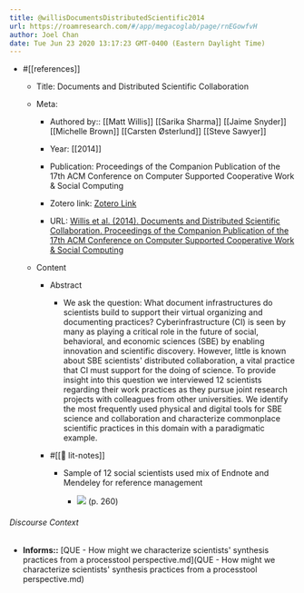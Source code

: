 ```yaml
---
title: @willisDocumentsDistributedScientific2014
url: https://roamresearch.com/#/app/megacoglab/page/rnEGowfvH
author: Joel Chan
date: Tue Jun 23 2020 13:17:23 GMT-0400 (Eastern Daylight Time)
---
```


- #[[references]]

    - Title: Documents and Distributed Scientific Collaboration

    - Meta:

        - Authored by:: [[Matt Willis]] [[Sarika Sharma]] [[Jaime Snyder]] [[Michelle Brown]] [[Carsten Østerlund]] [[Steve Sawyer]]

        - Year: [[2014]]

        - Publication: Proceedings of the Companion Publication of the 17th ACM Conference on Computer Supported Cooperative Work & Social Computing

        - Zotero link: [Zotero Link](zotero://select/items/7_LYSPCHTL)

        - URL: [Willis et al. (2014). Documents and Distributed Scientific Collaboration. Proceedings of the Companion Publication of the 17th ACM Conference on Computer Supported Cooperative Work & Social Computing](http://doi.acm.org/10.1145/2556420.2556491)

    - Content

        - Abstract

            - We ask the question: What document infrastructures do scientists build to support their virtual organizing and documenting practices? Cyberinfrastructure (CI) is seen by many as playing a critical role in the future of social, behavioral, and economic sciences (SBE) by enabling innovation and scientific discovery. However, little is known about SBE scientists' distributed collaboration, a vital practice that CI must support for the doing of science. To provide insight into this question we interviewed 12 scientists regarding their work practices as they pursue joint research projects with colleagues from other universities. We identify the most frequently used physical and digital tools for SBE science and collaboration and characterize commonplace scientific practices in this domain with a paradigmatic example.

        - #[[📝 lit-notes]]

            - Sample of 12 social scientists used mix of Endnote and Mendeley for reference management

                - ![](https://firebasestorage.googleapis.com/v0/b/firescript-577a2.appspot.com/o/imgs%2Fapp%2Fmegacoglab%2FXfkYZDPZqN.png?alt=media&token=ae1e9ff8-a28a-4ae0-846f-df9c0a4289da) (p. 260)

###### Discourse Context

- **Informs::** [QUE - How might we characterize scientists' synthesis practices from a processtool perspective.md](QUE - How might we characterize scientists' synthesis practices from a processtool perspective.md)
